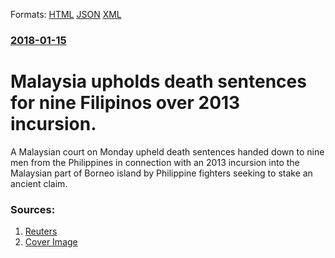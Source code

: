 
Formats: [HTML](/news/2018/01/15/malaysia-upholds-death-sentences-for-nine-filipinos-over-2013-incursion.html)  [JSON](/news/2018/01/15/malaysia-upholds-death-sentences-for-nine-filipinos-over-2013-incursion.json)  [XML](/news/2018/01/15/malaysia-upholds-death-sentences-for-nine-filipinos-over-2013-incursion.xml)  

### [2018-01-15](/news/2018/01/15/index.md)

# Malaysia upholds death sentences for nine Filipinos over 2013 incursion. 

A Malaysian court on Monday upheld death sentences handed down to nine men from the Philippines in connection with an 2013 incursion into the Malaysian part of Borneo island by Philippine fighters seeking to stake an ancient claim.


### Sources:

1. [Reuters](https://in.reuters.com/article/malaysia-security-invasion/malaysia-upholds-death-sentences-for-nine-filipinos-over-2013-incursion-idINKBN1F414M?il=0)
1. [Cover Image](https://s4.reutersmedia.net/resources_v2/images/rcom-default.png)
